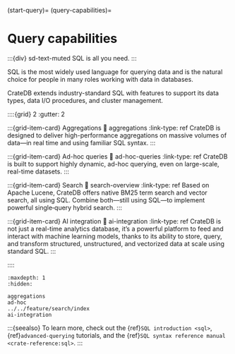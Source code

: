 (start-query)=
(query-capabilities)=
# Query capabilities

:::{div} sd-text-muted
SQL is all you need.
:::

SQL is the most widely used language for querying data and is the natural
choice for people in many roles working with data in databases.

CrateDB extends industry-standard SQL with features to support its
data types, data I/O procedures, and cluster management.


::::{grid} 2
:gutter: 2

:::{grid-item-card} Aggregations
:link: aggregations
:link-type: ref
CrateDB is designed to deliver high-performance aggregations on massive volumes of data—in real time and using familiar SQL syntax.
:::

:::{grid-item-card} Ad-hoc queries
:link: ad-hoc-queries
:link-type: ref
CrateDB is built to support highly dynamic, ad-hoc querying, even on large-scale, real-time datasets.
:::

:::{grid-item-card} Search
:link: search-overview
:link-type: ref
Based on Apache Lucene, CrateDB offers native BM25 term search and vector search, all using SQL. Combine both—still using SQL—to implement powerful single‑query hybrid search.
:::

:::{grid-item-card} AI integration
:link: ai-integration
:link-type: ref
CrateDB is not just a real-time analytics database, it’s a powerful platform to feed and interact with machine learning models, thanks to its ability to store, query, and transform structured, unstructured, and vectorized data at scale using standard SQL.
:::

::::

```{toctree}
:maxdepth: 1
:hidden:

aggregations
ad-hoc
../../feature/search/index
ai-integration
```

:::{seealso}
To learn more, check out the {ref}`SQL introduction <sql>`, {ref}`advanced-querying`
tutorials, and the {ref}`SQL syntax reference manual <crate-reference:sql>`.
:::
